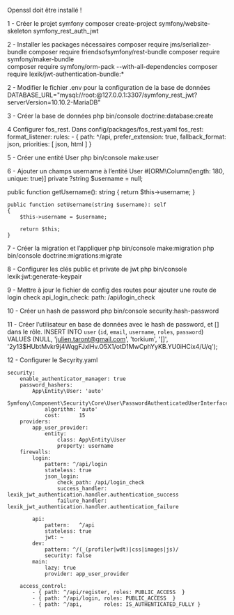 Openssl doit être installé !

1 - Créer le projet symfony
composer create-project symfony/website-skeleton symfony_rest_auth_jwt

2 - Installer les packages nécessaires
composer require jms/serializer-bundle
composer require friendsofsymfony/rest-bundle
composer require symfony/maker-bundle    
composer require symfony/orm-pack --with-all-dependencies
composer require lexik/jwt-authentication-bundle:*

2 - Modifier le fichier .env pour la configuration de la base de données
DATABASE_URL="mysql://root:@127.0.0.1:3307/symfony_rest_jwt?serverVersion=10.10.2-MariaDB"

3 - Créer la base de données 
php bin/console doctrine:database:create

4  Configurer fos_rest. Dans config/packages/fos_rest.yaml
fos_rest:
    format_listener:
        rules:
            - { path: ^/api, prefer_extension: true, fallback_format: json, priorities: [ json, html ] }

5 - Créer une entité User
php bin/console make:user

6 - Ajouter un champs username à l’entité User
    #[ORM\Column(length: 180, unique: true)]
    private ?string $username = null;

   public function getUsername(): string
    {
        return $this->username;
    }
  
    public function setUsername(string $username): self
    {
        $this->username = $username;
  
        return $this;
    }


7 - Créer la migration et l’appliquer
php bin/console make:migration
php bin/console doctrine:migrations:migrate


8 - Configurer les clés public et private de jwt
php bin/console lexik:jwt:generate-keypair

9 - Mettre à jour le fichier de config des routes pour ajouter une route de login check
api_login_check:
    path: /api/login_check

10 - Créer un hash de password
php bin/console security:hash-password 

11 - Créer l’utilisateur en base de données avec le hash de password, et [] dans le rôle.
INSERT INTO `user` (`id`, `email`, `username`, `roles`, `password`) VALUES (NULL, 'julien.taront@gmail.com', 'torkium', '[]', '$2y$13$HUbtMvkr9j4WqgFJxIHv.O5X1/otD1MwCphYyKB.YU0iHCix4/U/q');

12 - Configurer le Secyrity.yaml

    security:
        enable_authenticator_manager: true
        password_hashers:
            App\Entity\User: 'auto'
            Symfony\Component\Security\Core\User\PasswordAuthenticatedUserInterface:
                algorithm: 'auto'
                cost:      15
        providers:
            app_user_provider:
                entity:
                    class: App\Entity\User
                    property: username
        firewalls:
            login:
                pattern: ^/api/login
                stateless: true
                json_login:
                    check_path: /api/login_check
                    success_handler: lexik_jwt_authentication.handler.authentication_success
                    failure_handler: lexik_jwt_authentication.handler.authentication_failure
    
            api:
                pattern:   ^/api
                stateless: true
                jwt: ~
            dev:
                pattern: ^/(_(profiler|wdt)|css|images|js)/
                security: false
            main:
                lazy: true
                provider: app_user_provider
      
        access_control:
            - { path: ^/api/register, roles: PUBLIC_ACCESS  }
            - { path: ^/api/login, roles: PUBLIC_ACCESS  }
            - { path: ^/api,       roles: IS_AUTHENTICATED_FULLY }
